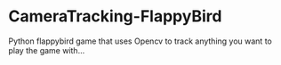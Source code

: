 # CameraTracking-FlappyBird
Python flappybird game that uses Opencv to track anything you want to play the game with...
